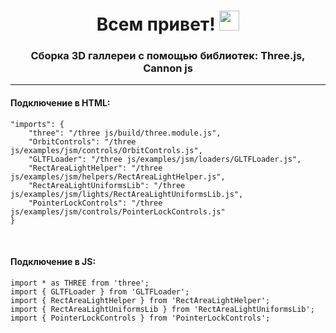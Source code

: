 <h1 align="center">Всем привет!
<img src="https://github.com/blackcater/blackcater/raw/main/images/Hi.gif" height="32"/></h1>
<h3 align="center">Сборка 3D галлереи с помощью библиотек: Three.js, Cannon js</h3>
<hr>
<h4>Подключение в HTML:</h4>

```
"imports": {
    "three": "/three js/build/three.module.js",
    "OrbitControls": "/three js/examples/jsm/controls/OrbitControls.js",
    "GLTFLoader": "/three js/examples/jsm/loaders/GLTFLoader.js",
    "RectAreaLightHelper": "/three js/examples/jsm/helpers/RectAreaLightHelper.js",
    "RectAreaLightUniformsLib": "/three js/examples/jsm/lights/RectAreaLightUniformsLib.js",
    "PointerLockControls": "/three js/examples/jsm/controls/PointerLockControls.js"
}
```

<br>
<h4>Подключение в JS:</h4>

```
import * as THREE from 'three';
import { GLTFLoader } from 'GLTFLoader';
import { RectAreaLightHelper } from 'RectAreaLightHelper';
import { RectAreaLightUniformsLib } from 'RectAreaLightUniformsLib';
import { PointerLockControls } from 'PointerLockControls';
```
